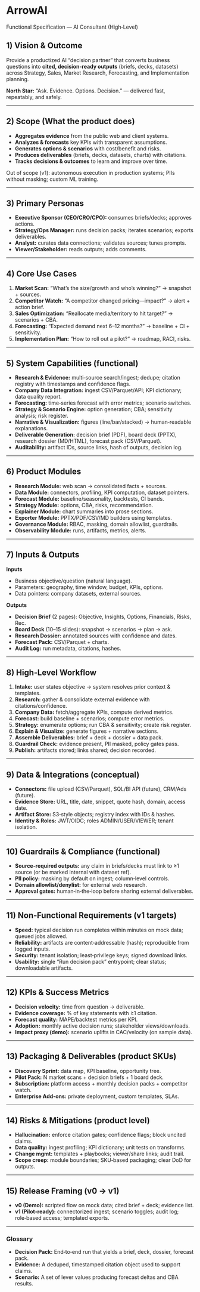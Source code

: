 # ArrowAI
Functional Specification — AI Consultant (High‑Level)

## 1) Vision & Outcome

Provide a productized AI “decision partner” that converts business questions into **cited, decision‑ready outputs** (briefs, decks, datasets) across Strategy, Sales, Market Research, Forecasting, and Implementation planning.

**North Star:** “Ask. Evidence. Options. Decision.” — delivered fast, repeatably, and safely.

---

## 2) Scope (What the product does)

* **Aggregates evidence** from the public web and client systems.
* **Analyzes & forecasts** key KPIs with transparent assumptions.
* **Generates options & scenarios** with cost/benefit and risks.
* **Produces deliverables** (briefs, decks, datasets, charts) with citations.
* **Tracks decisions & outcomes** to learn and improve over time.

Out of scope (v1): autonomous execution in production systems; PIIs without masking; custom ML training.

---

## 3) Primary Personas

* **Executive Sponsor (CEO/CRO/CPO):** consumes briefs/decks; approves actions.
* **Strategy/Ops Manager:** runs decision packs; iterates scenarios; exports deliverables.
* **Analyst:** curates data connections; validates sources; tunes prompts.
* **Viewer/Stakeholder:** reads outputs; adds comments.

---

## 4) Core Use Cases

1. **Market Scan:** “What’s the size/growth and who’s winning?” → snapshot + sources.
2. **Competitor Watch:** “A competitor changed pricing—impact?” → alert + action brief.
3. **Sales Optimization:** “Reallocate media/territory to hit target?” → scenarios + CBA.
4. **Forecasting:** “Expected demand next 6–12 months?” → baseline + CI + sensitivity.
5. **Implementation Plan:** “How to roll out a pilot?” → roadmap, RACI, risks.

---

## 5) System Capabilities (functional)

* **Research & Evidence:** multi‑source search/ingest; dedupe; citation registry with timestamps and confidence flags.
* **Company Data Integration:** ingest CSV/Parquet/API; KPI dictionary; data quality report.
* **Forecasting:** time‑series forecast with error metrics; scenario switches.
* **Strategy & Scenario Engine:** option generation; CBA; sensitivity analysis; risk register.
* **Narrative & Visualization:** figures (line/bar/stacked) → human‑readable explanations.
* **Deliverable Generation:** decision brief (PDF), board deck (PPTX), research dossier (MD/HTML), forecast pack (CSV/Parquet).
* **Auditability:** artifact IDs, source links, hash of outputs, decision log.

---

## 6) Product Modules

* **Research Module:** web scan → consolidated facts + sources.
* **Data Module:** connectors, profiling, KPI computation, dataset pointers.
* **Forecast Module:** baseline/seasonality, backtests, CI bands.
* **Strategy Module:** options, CBA, risks, recommendation.
* **Explainer Module:** chart summaries into prose sections.
* **Exporter Module:** PPTX/PDF/CSV/MD builders using templates.
* **Governance Module:** RBAC, masking, domain allowlist, guardrails.
* **Observability Module:** runs, artifacts, metrics, alerts.

---

## 7) Inputs & Outputs

**Inputs**

* Business objective/question (natural language).
* Parameters: geography, time window, budget, KPIs, options.
* Data pointers: company datasets, external sources.

**Outputs**

* **Decision Brief** (2 pages): Objective, Insights, Options, Financials, Risks, Rec.
* **Board Deck** (10–15 slides): snapshot → scenarios → plan → ask.
* **Research Dossier:** annotated sources with confidence and dates.
* **Forecast Pack:** CSV/Parquet + charts.
* **Audit Log:** run metadata, citations, hashes.

---

## 8) High‑Level Workflow

1. **Intake:** user states objective → system resolves prior context & templates.
2. **Research:** gather & consolidate external evidence with citations/confidence.
3. **Company Data:** fetch/aggregate KPIs, compute derived metrics.
4. **Forecast:** build baseline + scenarios; compute error metrics.
5. **Strategy:** enumerate options; run CBA & sensitivity; create risk register.
6. **Explain & Visualize:** generate figures + narrative sections.
7. **Assemble Deliverables:** brief + deck + dossier + data pack.
8. **Guardrail Check:** evidence present, PII masked, policy gates pass.
9. **Publish:** artifacts stored; links shared; decision recorded.

---

## 9) Data & Integrations (conceptual)

* **Connectors:** file upload (CSV/Parquet), SQL/BI API (future), CRM/Ads (future).
* **Evidence Store:** URL, title, date, snippet, quote hash, domain, access date.
* **Artifact Store:** S3‑style objects; registry index with IDs & hashes.
* **Identity & Roles:** JWT/OIDC; roles ADMIN/USER/VIEWER; tenant isolation.

---

## 10) Guardrails & Compliance (functional)

* **Source‑required outputs:** any claim in briefs/decks must link to ≥1 source (or be marked internal with dataset ref).
* **PII policy:** masking by default on ingest; column‑level controls.
* **Domain allowlist/denylist:** for external web research.
* **Approval gates:** human‑in‑the‑loop before sharing external deliverables.

---

## 11) Non‑Functional Requirements (v1 targets)

* **Speed:** typical decision run completes within minutes on mock data; queued jobs allowed.
* **Reliability:** artifacts are content‑addressable (hash); reproducible from logged inputs.
* **Security:** tenant isolation; least‑privilege keys; signed download links.
* **Usability:** single “Run decision pack” entrypoint; clear status; downloadable artifacts.

---

## 12) KPIs & Success Metrics

* **Decision velocity:** time from question → deliverable.
* **Evidence coverage:** % of key statements with ≥1 citation.
* **Forecast quality:** MAPE/backtest metrics per KPI.
* **Adoption:** monthly active decision runs; stakeholder views/downloads.
* **Impact proxy (demo):** scenario uplifts in CAC/velocity (on sample data).

---

## 13) Packaging & Deliverables (product SKUs)

* **Discovery Sprint:** data map, KPI baseline, opportunity tree.
* **Pilot Pack:** N market scans + decision briefs + 1 board deck.
* **Subscription:** platform access + monthly decision packs + competitor watch.
* **Enterprise Add‑ons:** private deployment, custom templates, SLAs.

---

## 14) Risks & Mitigations (product level)

* **Hallucination:** enforce citation gates; confidence flags; block uncited claims.
* **Data quality:** ingest profiling; KPI dictionary; unit tests on transforms.
* **Change mgmt:** templates + playbooks; viewer/share links; audit trail.
* **Scope creep:** module boundaries; SKU‑based packaging; clear DoD for outputs.

---

## 15) Release Framing (v0 → v1)

* **v0 (Demo):** scripted flow on mock data; cited brief + deck; evidence list.
* **v1 (Pilot‑ready):** connectorized ingest; scenario toggles; audit log; role‑based access; templated exports.

---

### Glossary

* **Decision Pack:** End‑to‑end run that yields a brief, deck, dossier, forecast pack.
* **Evidence:** A deduped, timestamped citation object used to support claims.
* **Scenario:** A set of lever values producing forecast deltas and CBA results.
